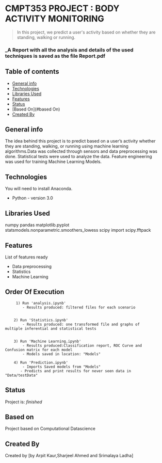 # CMPT353 PROJECT : BODY ACTIVITY MONITORING
> In this project, we predict a user's activity based on whether they are standing, walking or running.

### _A Report with all the analysis and  details of the used techniques is saved as the file Report.pdf

## Table of contents
* [General info](#general-info)
* [Technologies](#technologies)
* [Libraries Used](#libraries)
* [Features](#features)
* [Status](#status)
* [Based On](#based On)
* [Created By](#creation)

## General info
The idea behind this project is to predict based on a user’s activity whether they are standing, walking, or running using machine learning algorithms.Data was collected through sensors and data preprocessing was done. Statistical tests were used to analyze the data. Feature engineering was used for training Machine Learning Models.


## Technologies
You will need to install Anaconda.
* Python - version 3.0

## Libraries Used
numpy
pandas
matplotlib.pyplot
statsmodels.nonparametric.smoothers_lowess 
scipy 
import scipy.fftpack


## Features
List of features ready 
* Data preprocessing
* Statistics
* Machine Learning

## Order Of Execution 
         1) Run 'analysis.ipynb'
            - Results produced: filtered files for each scenario
      
                
        2) Run 'Statistics.ipynb'
            - Results produced: one transformed file and graphs of multiple inferential and statistical tests
              
            
        3) Run 'Machine Learning.ipynb'
            - Results produced:Classification report, ROC Curve and Confusion matrix for each model 
            - Models saved in location: "Models"
            
        4) Run 'Prediction.ipynb'
            - Imports Saved models from "Models" 
           - Predicts and print results for never seen data in "Data/testData"
     

## Status
Project is: _finished_

## Based on
Project based on Computational Datascience

## Created By
Created by [by Arpit Kaur,Sharjeel Ahmed and Srimalaya Ladha]
